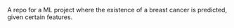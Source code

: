 A repo for a ML project where the existence of a breast cancer is predicted, given certain features.

